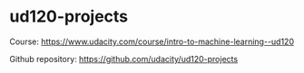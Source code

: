 ud120-projects
==============

Course: https://www.udacity.com/course/intro-to-machine-learning--ud120

Github repository: https://github.com/udacity/ud120-projects
